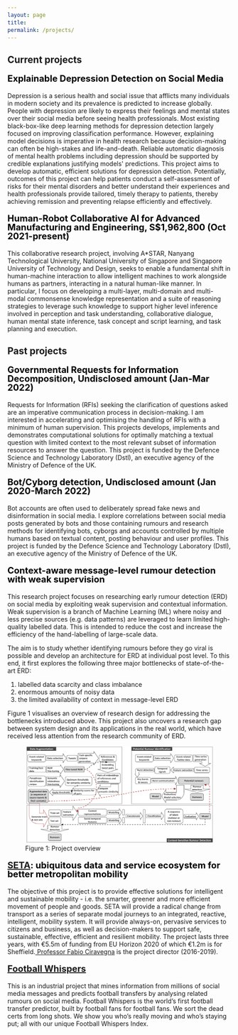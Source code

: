 ```yaml
---
layout: page
title: 
permalink: /projects/
---
```


<h2 style="text-align:left;">Current projects</h2>

<p style="text-align:left;font-weight:bold;font-size:20px;line-height:1.0;color:black;">Explainable Depression Detection on Social Media</p>
<p class="mine">Depression is a serious health and social issue that afflicts many individuals in modern society and its prevalence is predicted to increase globally. People with depression are likely to express their feelings and mental states over their social media before seeing health professionals. Most existing black-box-like deep learning methods for depression detection largely focused on improving classification performance. However, explaining model decisions is imperative in health research because decision-making can often be high-stakes and life-and-death. Reliable automatic diagnosis of mental health problems including depression should be supported by credible explanations justifying models' predictions. This project aims to develop automatic, efficient solutions for depression detection. Potentially, outcomes of this project can help patients conduct a self-assessment of risks for their mental disorders and better understand their experiences and health professionals provide tailored, timely therapy to patients, thereby achieving remission and preventing relapse efficiently and effectively.</p>

<p style="text-align:left;font-weight:bold;font-size:20px;line-height:1.0;color:black;">Human-Robot Collaborative Al for Advanced Manufacturing and Engineering, S$1,962,800 (Oct 2021-present)</p>
<p class="mine">This collaborative research project, involving A*STAR, Nanyang Technological University, National University of Singapore and Singapore University of Technology and Design, seeks to enable a fundamental shift in human-machine interaction to allow intelligent machines to work alongside humans as partners, interacting in a natural human-like manner. In particular, I focus on developing a multi-layer, multi-domain and multi-modal commonsense knowledge representation and a suite of reasoning strategies to leverage such knowledge to support higher level inference involved in perception and task understanding, collaborative dialogue, human mental state inference, task concept and script learning, and task planning and execution.</p>

<h2 style="text-align:left;">Past projects</h2>

<p style="text-align:left;font-weight:bold;font-size:20px;line-height:1.0;color:black;">Governmental Requests for Information Decomposition, Undisclosed amount (Jan-Mar 2022)</p>
<p class="mine">Requests for Information (RFIs) seeking the clarification of questions asked are an imperative communication process in decision-making. I am interested in accelerating and optimising the handling of RFIs with a minimum of human supervision. This projects develops, implements and demonstrates computational solutions for optimally matching a textual question with limited context to the most relevant subset of information resources to answer the question. This project is funded by the Defence Science and Technology Laboratory (Dstl), an executive agency of the Ministry of Defence of the UK.</p>

<p style="text-align:left;font-weight:bold;font-size:20px;line-height:1.0;color:black;">Bot/Cyborg detection, Undisclosed amount (Jan 2020-March 2022)</p>
<p class="mine">Bot accounts are often used to deliberately spread fake news and disinformation in social media. I explore correlations between social media posts generated by bots and those containing rumours and research methods for identifying bots, cyborgs and accounts controlled by multiple humans based on textual content, posting behaviour and user profiles. This project is funded by the Defence Science and Technology Laboratory (Dstl), an executive agency of the Ministry of Defence of the UK.</p>


<p style="text-align:left;font-weight:bold;font-size:20px;line-height:1.0;color:black;">Context-aware message-level rumour detection with weak supervision</p>
<p class="mine">This research project focuses on researching early rumour detection (ERD) on social media by exploiting weak supervision and contextual information. Weak supervision is a branch of Machine Learning (ML) where noisy and less precise sources (e.g. data patterns) are leveraged to learn limited high-quality labelled data. This is intended to reduce the cost and increase the efficiency of the hand-labelling of large-scale data. </p>

<p class="mine">The aim is to study whether identifying rumours before they go viral is possible and develop an architecture for ERD at individual post level. To this end, it first explores the following three major bottlenecks of state-of-the-art ERD:</p>
<ol>
  <li>labelled data scarcity and class imbalance</li>
  <li>enormous amounts of noisy data</li>
  <li>the limited availability of context in message-level ERD</li>
</ol>
<p class="mine">Figure 1 visualises an overview of research design for addressing the bottlenecks introduced above. This project also uncovers a research gap between system design and its applications in the real world, which have received less attention from the research community of ERD.</p>


<figure>
  <img src="../images/overview.png" alt="Project overview">
  <figcaption>Figure 1: Project overview</figcaption>
</figure>



<p style="text-align:left;font-weight:bold;font-size:20px;line-height:1.0;color:black;"><a href="http://setamobility.eu/" target="_blank">SETA</a>: ubiquitous data and service ecosystem for better metropolitan mobility</p>

<p class="mine">The objective of this project is to provide effective solutions for intelligent and sustainable mobility - i.e. the smarter, greener and more efficient movement of people and goods. SETA will provide a radical change from transport as a series of separate modal journeys to an integrated, reactive, intelligent, mobility system. It will provide always-on, pervasive services to citizens and business, as well as decision-makers to support safe, sustainable, effective, efficient and resilient mobility. The project lasts three years, with €5.5m of funding from EU Horizon 2020 of which €1.2m is for Sheffield.<a href="https://staffwww.dcs.shef.ac.uk/people/F.Ciravegna/Fabio_Ciravegna/About.html" target="_blank"> Professor Fabio Ciravegna</a> is the project director (2016-2019).</p>

 
<p style="text-align:left;font-weight:bold;font-size:20px;line-height:1.0;color:black;"><a href="https://footballwhispers.com/" target="_blank">Football Whispers</a></p>

<p class="mine">This is an industrial project that mines information from millions of social media messages and predicts football transfers by analysing related rumours on social media. Football Whispers is the world’s first football transfer predictor, built by football fans for football fans. We sort the dead certs from long shots. We show you who’s really moving and who’s staying put; all with our unique Football Whispers Index.</p>
